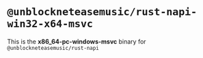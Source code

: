 # `@unblockneteasemusic/rust-napi-win32-x64-msvc`

This is the **x86_64-pc-windows-msvc** binary for `@unblockneteasemusic/rust-napi`
